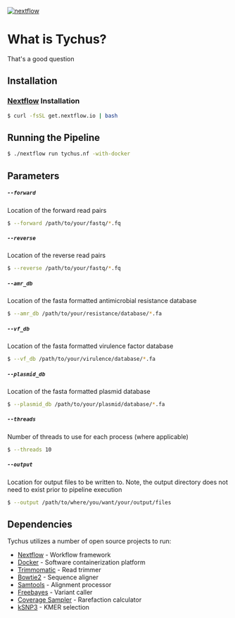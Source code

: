 [![nextflow](https://img.shields.io/badge/nextflow-≥0.14.3-brightgreen.svg)](http://nextflow.io)

# What is Tychus?
That's a good question

## Installation
### [Nextflow](http://www.nextflow.io/) Installation
```bash
$ curl -fsSL get.nextflow.io | bash 
```

## Running the Pipeline
```bash
$ ./nextflow run tychus.nf -with-docker
```

## Parameters

##### `--forward`
Location of the forward read pairs
```bash
$ --forward /path/to/your/fastq/*.fq
```

##### `--reverse`
Location of the reverse read pairs
```bash
$ --reverse /path/to/your/fastq/*.fq
```

##### `--amr_db`
Location of the fasta formatted antimicrobial resistance database
```bash
$ --amr_db /path/to/your/resistance/database/*.fa
```

##### `--vf_db`
Location of the fasta formatted virulence factor database
```bash
$ --vf_db /path/to/your/virulence/database/*.fa
```

##### `--plasmid_db`
Location of the fasta formatted plasmid database
```bash
$ --plasmid_db /path/to/your/plasmid/database/*.fa
```

##### `--threads`
Number of threads to use for each process (where applicable)
```bash
$ --threads 10
```

##### `--output`
Location for output files to be written to. Note, the output directory does not need to exist prior to pipeline execution
```bash
$ --output /path/to/where/you/want/your/output/files
```

## Dependencies

Tychus utilizes a number of open source projects to run:

* [Nextflow](https://www.nextflow.io/index.html) - Workflow framework
* [Docker](https://www.docker.com/what-docker) - Software containerization platform
* [Trimmomatic](https://github.com/timflutre/trimmomatic) - Read trimmer
* [Bowtie2](https://github.com/BenLangmead/bowtie2) - Sequence aligner
* [Samtools](https://github.com/samtools/samtools) - Alignment processor
* [Freebayes](https://github.com/ekg/freebayes) - Variant caller
* [Coverage Sampler](https://github.com/cdeanj/coverage_sampler) - Rarefaction calculator
* [kSNP3](https://sourceforge.net/projects/ksnp/) - KMER selection

